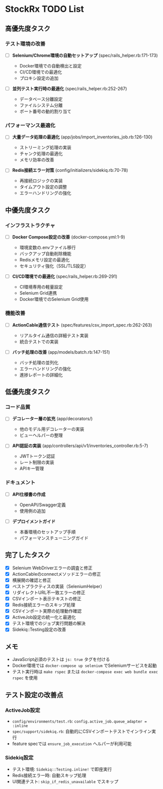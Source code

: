 # StockRx TODO List

## 高優先度タスク

### テスト環境の改善
- [ ] **Selenium/Chrome環境の自動セットアップ** (spec/rails_helper.rb:171-173)
  - Docker環境での自動検出と設定
  - CI/CD環境での最適化
  - プロキシ設定の追加

- [ ] **並列テスト実行時の最適化** (spec/rails_helper.rb:252-267)
  - データベース分離設定
  - ファイルシステム分離
  - ポート番号の動的割り当て

### パフォーマンス最適化
- [ ] **大量データ処理の最適化** (app/jobs/import_inventories_job.rb:126-130)
  - ストリーミング処理の実装
  - チャンク処理の最適化
  - メモリ効率の改善

- [ ] **Redis接続エラー対策** (config/initializers/sidekiq.rb:70-78)
  - 再接続ロジックの実装
  - タイムアウト設定の調整
  - エラーハンドリングの強化

## 中優先度タスク

### インフラストラクチャ
- [ ] **Docker Compose設定の改善** (docker-compose.yml:1-9)
  - 環境変数の.envファイル移行
  - バックアップ自動削除機能
  - Redisメモリ設定の最適化
  - セキュリティ強化（SSL/TLS設定）

- [ ] **CI/CD環境での最適化** (spec/rails_helper.rb:269-291)
  - CI環境専用の軽量設定
  - Selenium Grid連携
  - Docker環境でのSelenium Grid使用

### 機能改善
- [ ] **ActionCable通信テスト** (spec/features/csv_import_spec.rb:262-263)
  - リアルタイム通信の詳細テスト実装
  - 統合テストでの実装

- [ ] **バッチ処理の改善** (app/models/batch.rb:147-151)
  - バッチ処理の並列化
  - エラーハンドリングの強化
  - 進捗レポートの詳細化

## 低優先度タスク

### コード品質
- [ ] **デコレーター層の拡充** (app/decorators/)
  - 他のモデル用デコレーターの実装
  - ビューヘルパーの整理

- [ ] **API認証の実装** (app/controllers/api/v1/inventories_controller.rb:5-7)
  - JWTトークン認証
  - レート制限の実装
  - APIキー管理

### ドキュメント
- [ ] **API仕様書の作成**
  - OpenAPI/Swagger定義
  - 使用例の追加

- [ ] **デプロイメントガイド**
  - 本番環境のセットアップ手順
  - パフォーマンスチューニングガイド

## 完了したタスク
- [x] Selenium WebDriverエラーの調査と修正
- [x] ActionCableのconnectメソッドエラーの修正
- [x] 横展開の確認と修正
- [x] ベストプラクティスの実装（SeleniumHelper）
- [x] リダイレクトURL不一致エラーの修正
- [x] CSVインポート表示テキストの修正
- [x] Redis接続エラーのスキップ処理
- [x] CSVインポート実際の処理動作確認
- [x] ActiveJob設定の統一化と最適化
- [x] テスト環境でのジョブ実行問題の解決
- [x] Sidekiq::Testing設定の改善

## メモ
- JavaScript必須のテストは `js: true` タグを付ける
- Docker環境では `docker-compose up selenium` でSeleniumサービスを起動
- テスト実行時は `make rspec` または `docker-compose exec web bundle exec rspec` を使用

## テスト設定の改善点

### ActiveJob設定
- `config/environments/test.rb`: `config.active_job.queue_adapter = :inline`
- `spec/support/sidekiq.rb`: 自動的にCSVインポートテストでインライン実行
- feature specでは `ensure_job_execution` ヘルパーが利用可能

### Sidekiq設定
- テスト環境: `Sidekiq::Testing.inline!` で即座実行
- Redis接続エラー時: 自動スキップ処理
- UI関連テスト: `skip_if_redis_unavailable` でスキップ